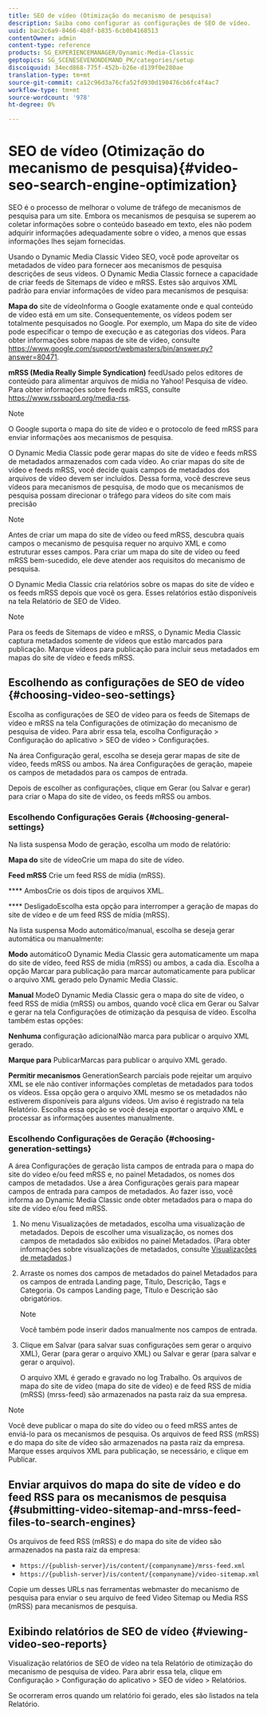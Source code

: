 ```yaml
---
title: SEO de vídeo (Otimização do mecanismo de pesquisa)
description: Saiba como configurar as configurações de SEO de vídeo.
uuid: bac2c6a9-8466-4b8f-b835-6cb0b4168513
contentOwner: admin
content-type: reference
products: SG_EXPERIENCEMANAGER/Dynamic-Media-Classic
geptopics: SG_SCENESEVENONDEMAND_PK/categories/setup
discoiquuid: 34ecd868-775f-452b-b26e-d139f0e280ae
translation-type: tm+mt
source-git-commit: ca12c96d3a76cfa52fd930d190476cb6fc4f4ac7
workflow-type: tm+mt
source-wordcount: '978'
ht-degree: 0%

---
```



# SEO de vídeo (Otimização do mecanismo de pesquisa){#video-seo-search-engine-optimization}

SEO é o processo de melhorar o volume de tráfego de mecanismos de pesquisa para um site. Embora os mecanismos de pesquisa se superem ao coletar informações sobre o conteúdo baseado em texto, eles não podem adquirir informações adequadamente sobre o vídeo, a menos que essas informações lhes sejam fornecidas.

Usando o Dynamic Media Classic Video SEO, você pode aproveitar os metadados de vídeo para fornecer aos mecanismos de pesquisa descrições de seus vídeos. O Dynamic Media Classic fornece a capacidade de criar feeds de Sitemaps de vídeo e mRSS. Estes são arquivos XML padrão para enviar informações de vídeo para mecanismos de pesquisa:

**Mapa do** site de vídeoInforma o Google exatamente onde e qual conteúdo de vídeo está em um site. Consequentemente, os vídeos podem ser totalmente pesquisados no Google. Por exemplo, um Mapa do site de vídeo pode especificar o tempo de execução e as categorias dos vídeos. Para obter informações sobre mapas de site de vídeo, consulte https://www.google.com/support/webmasters/bin/answer.py?answer=80471.

**mRSS (Media Really Simple Syndication)** feedUsado pelos editores de conteúdo para alimentar arquivos de mídia no Yahoo! Pesquisa de vídeo. Para obter informações sobre feeds mRSS, consulte https://www.rssboard.org/media-rss.

>[!NOTE]
>
>O Google suporta o mapa do site de vídeo e o protocolo de feed mRSS para enviar informações aos mecanismos de pesquisa.

O Dynamic Media Classic pode gerar mapas do site de vídeo e feeds mRSS de metadados armazenados com cada vídeo. Ao criar mapas do site de vídeo e feeds mRSS, você decide quais campos de metadados dos arquivos de vídeo devem ser incluídos. Dessa forma, você descreve seus vídeos para mecanismos de pesquisa, de modo que os mecanismos de pesquisa possam direcionar o tráfego para vídeos do site com mais precisão

>[!NOTE]
>
>Antes de criar um mapa do site de vídeo ou feed mRSS, descubra quais campos o mecanismo de pesquisa requer no arquivo XML e como estruturar esses campos. Para criar um mapa do site de vídeo ou feed mRSS bem-sucedido, ele deve atender aos requisitos do mecanismo de pesquisa.

O Dynamic Media Classic cria relatórios sobre os mapas do site de vídeo e os feeds mRSS depois que você os gera. Esses relatórios estão disponíveis na tela Relatório de SEO de Vídeo.

>[!NOTE]
>
>Para os feeds de Sitemaps de vídeo e mRSS, o Dynamic Media Classic captura metadados somente de vídeos que estão marcados para publicação. Marque vídeos para publicação para incluir seus metadados em mapas do site de vídeo e feeds mRSS.

## Escolhendo as configurações de SEO de vídeo {#choosing-video-seo-settings}

Escolha as configurações de SEO de vídeo para os feeds de Sitemaps de vídeo e mRSS na tela Configurações de otimização do mecanismo de pesquisa de vídeo. Para abrir essa tela, escolha Configuração > Configuração do aplicativo > SEO de vídeo > Configurações.

Na área Configuração geral, escolha se deseja gerar mapas de site de vídeo, feeds mRSS ou ambos. Na área Configurações de geração, mapeie os campos de metadados para os campos de entrada.

Depois de escolher as configurações, clique em Gerar (ou Salvar e gerar) para criar o Mapa do site de vídeo, os feeds mRSS ou ambos.

### Escolhendo Configurações Gerais {#choosing-general-settings}

Na lista suspensa Modo de geração, escolha um modo de relatório:

**Mapa do** site de vídeoCrie um mapa do site de vídeo.

**Feed mRSS** Crie um feed RSS de mídia (mRSS).

**** AmbosCrie os dois tipos de arquivos XML.

**** DesligadoEscolha esta opção para interromper a geração de mapas do site de vídeo e de um feed RSS de mídia (mRSS).

Na lista suspensa Modo automático/manual, escolha se deseja gerar automática ou manualmente:

**Modo** automáticoO Dynamic Media Classic gera automaticamente um mapa do site de vídeo, feed RSS de mídia (mRSS) ou ambos, a cada dia. Escolha a opção Marcar para publicação para marcar automaticamente para publicar o arquivo XML gerado pelo Dynamic Media Classic.

**Manual** ModeO Dynamic Media Classic gera o mapa do site de vídeo, o feed RSS de mídia (mRSS) ou ambos, quando você clica em Gerar ou Salvar e gerar na tela Configurações de otimização da pesquisa de vídeo. Escolha também estas opções:

**Nenhuma** configuração adicionalNão marca para publicar o arquivo XML gerado.

**Marque para** PublicarMarcas para publicar o arquivo XML gerado.

**Permitir mecanismos** GenerationSearch parciais pode rejeitar um arquivo XML se ele não contiver informações completas de metadados para todos os vídeos. Essa opção gera o arquivo XML mesmo se os metadados não estiverem disponíveis para alguns vídeos. Um aviso é registrado na tela Relatório. Escolha essa opção se você deseja exportar o arquivo XML e processar as informações ausentes manualmente.

### Escolhendo Configurações de Geração {#choosing-generation-settings}

A área Configurações de geração lista campos de entrada para o mapa do site do vídeo e/ou feed mRSS e, no painel Metadados, os nomes dos campos de metadados. Use a área Configurações gerais para mapear campos de entrada para campos de metadados. Ao fazer isso, você informa ao Dynamic Media Classic onde obter metadados para o mapa do site de vídeo e/ou feed mRSS.

1. No menu Visualizações de metadados, escolha uma visualização de metadados. Depois de escolher uma visualização, os nomes dos campos de metadados são exibidos no painel Metadados. (Para obter informações sobre visualizações de metadados, consulte [Visualizações de metadados](application-setup.md#metadata_views).)
1. Arraste os nomes dos campos de metadados do painel Metadados para os campos de entrada Landing page, Título, Descrição, Tags e Categoria. Os campos Landing page, Título e Descrição são obrigatórios.

   >[!NOTE]
   >
   >Você também pode inserir dados manualmente nos campos de entrada.

1. Clique em Salvar (para salvar suas configurações sem gerar o arquivo XML), Gerar (para gerar o arquivo XML) ou Salvar e gerar (para salvar e gerar o arquivo).

   O arquivo XML é gerado e gravado no log Trabalho. Os arquivos de mapa do site de vídeo (mapa do site de vídeo) e de feed RSS de mídia (mRSS) (mrss-feed) são armazenados na pasta raiz da sua empresa.

>[!NOTE]
>
>Você deve publicar o mapa do site do vídeo ou o feed mRSS antes de enviá-lo para os mecanismos de pesquisa. Os arquivos de feed RSS (mRSS) e do mapa do site de vídeo são armazenados na pasta raiz da empresa. Marque esses arquivos XML para publicação, se necessário, e clique em Publicar.

## Enviar arquivos do mapa do site de vídeo e do feed RSS para os mecanismos de pesquisa {#submitting-video-sitemap-and-mrss-feed-files-to-search-engines}

Os arquivos de feed RSS (mRSS) e do mapa do site de vídeo são armazenados na pasta raiz da empresa:

* `https://{publish-server}/is/content/{companyname}/mrss-feed.xml`
* `https://{publish-server}/is/content/{companyname}/video-sitemap.xml`

Copie um desses URLs nas ferramentas webmaster do mecanismo de pesquisa para enviar o seu arquivo de feed Video Sitemap ou Media RSS (mRSS) para mecanismos de pesquisa.

## Exibindo relatórios de SEO de vídeo {#viewing-video-seo-reports}

Visualização relatórios de SEO de vídeo na tela Relatório de otimização do mecanismo de pesquisa de vídeo. Para abrir essa tela, clique em Configuração > Configuração do aplicativo > SEO de vídeo > Relatórios.

Se ocorreram erros quando um relatório foi gerado, eles são listados na tela Relatório.
